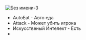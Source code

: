 ![Без имени-3](https://github.com/danlacho/Arkasha/assets/148547472/ca903434-932c-4ce7-b6a7-eea4db1d83dd)

* AutoEat - Авто еда
* Attack - Может убить игрока
* Искусственый Интелект - Есть
* 
